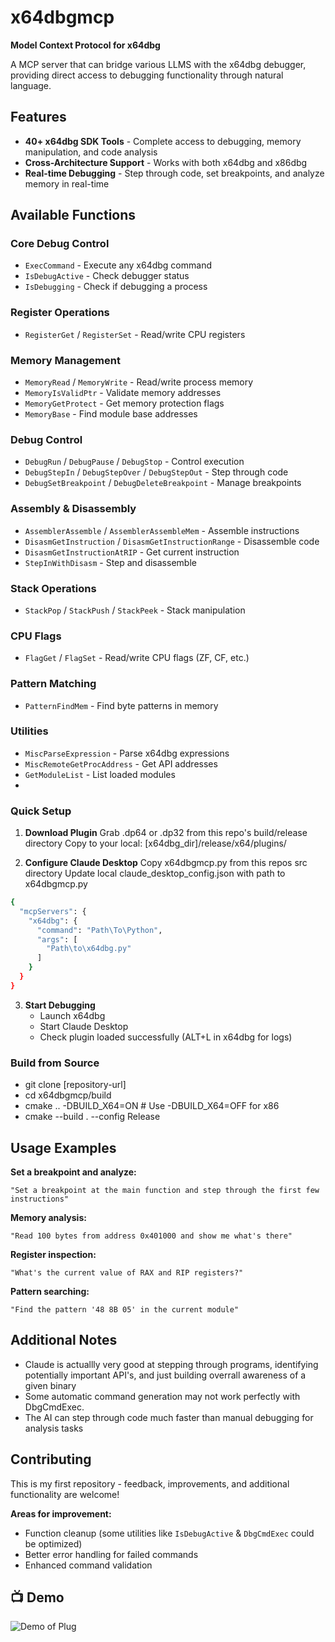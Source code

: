 # x64dbgmcp

**Model Context Protocol for x64dbg**

A MCP server that can bridge various LLMS with the x64dbg debugger, providing direct access to debugging functionality through natural language.

## Features

- **40+ x64dbg SDK Tools** - Complete access to debugging, memory manipulation, and code analysis
- **Cross-Architecture Support** - Works with both x64dbg and x86dbg
- **Real-time Debugging** - Step through code, set breakpoints, and analyze memory in real-time

## Available Functions

### Core Debug Control
- `ExecCommand` - Execute any x64dbg command
- `IsDebugActive` - Check debugger status
- `IsDebugging` - Check if debugging a process

### Register Operations
- `RegisterGet` / `RegisterSet` - Read/write CPU registers

### Memory Management
- `MemoryRead` / `MemoryWrite` - Read/write process memory
- `MemoryIsValidPtr` - Validate memory addresses
- `MemoryGetProtect` - Get memory protection flags
- `MemoryBase` - Find module base addresses

### Debug Control
- `DebugRun` / `DebugPause` / `DebugStop` - Control execution
- `DebugStepIn` / `DebugStepOver` / `DebugStepOut` - Step through code
- `DebugSetBreakpoint` / `DebugDeleteBreakpoint` - Manage breakpoints

### Assembly & Disassembly
- `AssemblerAssemble` / `AssemblerAssembleMem` - Assemble instructions
- `DisasmGetInstruction` / `DisasmGetInstructionRange` - Disassemble code
- `DisasmGetInstructionAtRIP` - Get current instruction
- `StepInWithDisasm` - Step and disassemble

### Stack Operations
- `StackPop` / `StackPush` / `StackPeek` - Stack manipulation

### CPU Flags
- `FlagGet` / `FlagSet` - Read/write CPU flags (ZF, CF, etc.)

### Pattern Matching
- `PatternFindMem` - Find byte patterns in memory

### Utilities
- `MiscParseExpression` - Parse x64dbg expressions
- `MiscRemoteGetProcAddress` - Get API addresses
- `GetModuleList` - List loaded modules
- 
### Quick Setup

1. **Download Plugin**
   Grab .dp64 or .dp32 from this repo's build/release directory
   Copy to your local: [x64dbg_dir]/release/x64/plugins/

2. **Configure Claude Desktop**
   Copy x64dbgmcp.py from this repos src directory
   Update local claude_desktop_config.json with path to x64dbgmcp.py
   
```bash
{
  "mcpServers": {
    "x64dbg": {
      "command": "Path\To\Python",
      "args": [
        "Path\to\x64dbg.py"
      ]
    }
  }
}
```
3. **Start Debugging**
   - Launch x64dbg
   - Start Claude Desktop
   - Check plugin loaded successfully (ALT+L in x64dbg for logs)

### Build from Source


- git clone [repository-url]
- cd x64dbgmcp/build
- cmake .. -DBUILD_X64=ON     # Use -DBUILD_X64=OFF for x86
- cmake --build . --config Release


##  Usage Examples

**Set a breakpoint and analyze:**
```
"Set a breakpoint at the main function and step through the first few instructions"
```

**Memory analysis:**
```
"Read 100 bytes from address 0x401000 and show me what's there"
```

**Register inspection:**
```
"What's the current value of RAX and RIP registers?"
```

**Pattern searching:**
```
"Find the pattern '48 8B 05' in the current module"
```

## Additional Notes

- Claude is actuallly very good at stepping through programs, identifying potentially important API's, and just building overrall awareness of a given binary
- Some automatic command generation may not work perfectly with DbgCmdExec.
- The AI can step through code much faster than manual debugging for analysis tasks


## Contributing

This is my first repository - feedback, improvements, and additional functionality are welcome!

**Areas for improvement:**
- Function cleanup (some utilities like `IsDebugActive` & `DbgCmdExec` could be optimized)
- Better error handling for failed commands
- Enhanced command validation

## 📺 Demo
![Demo of Plug](Showcase.gif)

